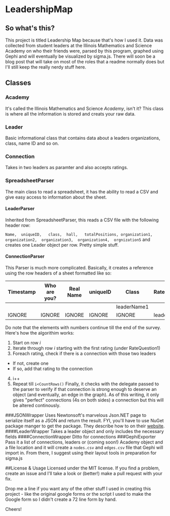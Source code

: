 # LeadershipMap
## So what's this?
This project is titled Leadership Map because that's how I used it. Data was collected from student leaders at the Illinois Mathematics and Science Academy on who their friends were, parsed by this program, graphed using Gephi and will eventually be visualized by sigma.js. There will soon be a blog post that will take on most of the roles that a readme normally does but I'll still keep the really nerdy stuff here. 


## Classes

### Academy

It's called the Illinois Mathematics and Science _Academy_, isn't it? This class is where all the information is stored and creats your raw data.

### Leader

Basic informational class that contains data about a leaders organizations, class, name ID and so on.

### Connection
Takes in two leaders as paramter and also accepts ratings.


### SpreadsheetParser
The main class to read a spreadsheet, it has the ability to read a CSV and give easy access to information about the sheet.

#### LeaderParser
Inherited from SpreadsheetParser, this reads a CSV file with the following header row:

`Name,	uniqueID,	class,	hall,	totalPositions,	organization1,	organization2,	organization3,	organization4,	orgnization5` 
and creates one Leader object per row. Pretty simple stuff.

#### ConnectionParser

This Parser is much more complicated. Basically, it creates a reference using the row headers of a sheet formatted like so:

Timestamp | Who are you? | Real Name | uniqueID | Class | RateQuestion1
------------ | ------------- | ------------- | ------------- | ------------- | ------------- 
 |||||leaderName1
IGNORE|IGNORE|IGNORE|IGNORE|IGNORE|leaderID1

Do note that the elements with numbers continue till the end of the survey. Here's how the algorithim works:

1. Start on row _i_
2. Iterate through row _i_ starting with the first rating (under RateQuestion1)
3. Foreach rating, check if there is a connection with those two leaders
  * If not, create one
  * If so, add that rating to the connection
4. i++
5. Repeat till `i<CountRows()`
Finally, it checks with the delegate passed to the parser to verify if that connection is strong enough to deserve an object (and eventually, an edge in the graph). As of this writing, it only gives "perfect" connections (4s on both sides) a connection but this will be altered continously.

###JSONWrapper
Uses Newtonsoft's marvelous Json.NET page to serialize itself as a JSON and return the result. FYI, you'll have to use NuGet package manger to get the package. They describe how to on their [website](http://www.newtonsoft.com/json).
####LeaderWrapper
Takes a leader object and only includes the necessary fields
####ConnectionWrapper
Ditto for connections
###GephiExporter
Pass it a list of connections, leaders or (coming soon!) Academy object and a file location and it will create a `nodes.csv` and `edges.csv` file that Gephi will import in. From there, I suggest using their layout tools in preparation for sigma.js

##License & Usage
Licensed under the MIT license.
If you find a problem, create an issue and I'll take a look or (better!) make a pull request with your fix.

Drop me a line if you want any of the other stuff I used in creating this project - like the original google forms or the script I used to make the Google form so I didn't create a 72 line form by hand.

Cheers!
